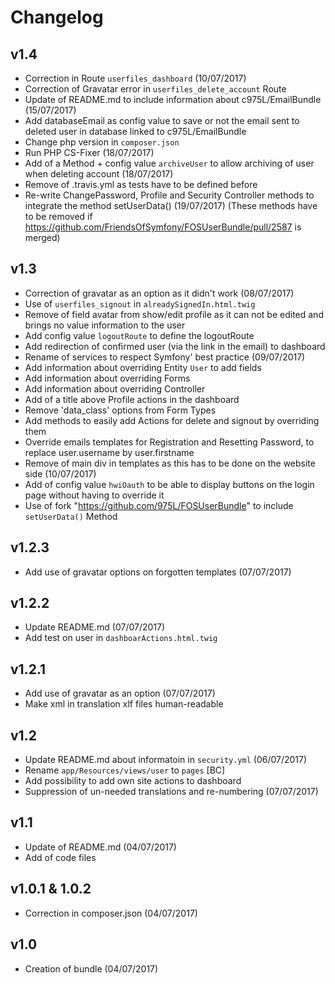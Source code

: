 # Changelog

v1.4
----
- Correction in Route `userfiles_dashboard` (10/07/2017)
- Correction of Gravatar error in `userfiles_delete_account` Route
- Update of README.md to include information about c975L/EmailBundle (15/07/2017)
- Add databaseEmail as config value to save or not the email sent to deleted user in database linked to c975L/EmailBundle
- Change php version in `composer.json`
- Run PHP CS-Fixer (18/07/2017)
- Add of a Method + config value `archiveUser` to allow archiving of user when deleting account (18/07/2017)
- Remove of .travis.yml as tests have to be defined before
- Re-write ChangePassword, Profile and Security Controller methods to integrate the method setUserData() (19/07/2017)
(These methods have to be removed if https://github.com/FriendsOfSymfony/FOSUserBundle/pull/2587 is merged)

v1.3
----
- Correction of gravatar as an option as it didn't work (08/07/2017)
- Use of `userfiles_signout` in `alreadySignedIn.html.twig`
- Remove of field avatar from show/edit profile as it can not be edited and brings no value information to the user
- Add config value `logoutRoute` to define the logoutRoute
- Add redirection of confirmed user (via the link in the email) to dashboard
- Rename of services to respect Symfony' best practice (09/07/2017)
- Add information about overriding Entity `User` to add fields
- Add information about overriding Forms
- Add information about overriding Controller
- Add of a title above Profile actions in the dashboard
- Remove 'data_class' options from Form Types
- Add methods to easily add Actions for delete and signout by overriding them
- Override emails templates for Registration and Resetting Password, to replace user.username by user.firstname
- Remove of main div in templates as this has to be done on the website side (10/07/2017)
- Add of config value `hwiOauth` to be able to display buttons on the login page without having to override it
- Use of fork "https://github.com/975L/FOSUserBundle" to include `setUserData()` Method

v1.2.3
------
- Add use of gravatar options on forgotten templates (07/07/2017)

v1.2.2
------
- Update README.md (07/07/2017)
- Add test on user in `dashboarActions.html.twig`

v1.2.1
------
- Add use of gravatar as an option (07/07/2017)
- Make xml in translation xlf files human-readable

v1.2
----
- Update README.md about informatoin in `security.yml` (06/07/2017)
- Rename `app/Resources/views/user` to `pages` [BC]
- Add possibility to add own site actions to dashboard
- Suppression of un-needed translations and re-numbering (07/07/2017)

v1.1
----
- Update of README.md (04/07/2017)
- Add of code files

v1.0.1 & 1.0.2
--------------
- Correction in composer.json (04/07/2017)

v1.0
----
- Creation of bundle (04/07/2017)